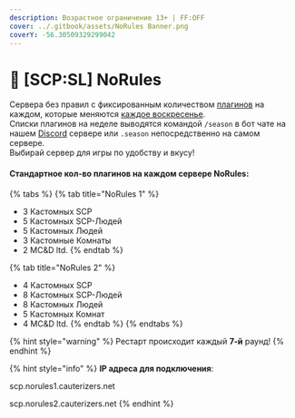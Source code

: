 ```yaml
---
description: Возрастное ограничение 13+ | FF:OFF
cover: ../.gitbook/assets/NoRules Banner.png
coverY: -56.30509329299042
---
```


# 🎉 \[SCP:SL] NoRules

Сервера без правил с фиксированным количеством [плагинов](broken-reference) на каждом, которые меняются [каждое воскресенье](../scpsl-features/server-systems/seasons-system/).\
Списки плагинов на неделе выводятся командой `/season` в бот чате на нашем [Discord](https://discord.com/invite/376sEKP2tX) сервере или `.season` непосредственно на самом сервере.\
Выбирай сервер для игры по удобству и вкусу!

#### Стандартное кол-во плагинов на каждом сервере **NoRules**:

{% tabs %}
{% tab title="NoRules 1" %}
* 3 Кастомных SCP
* 5 Кастомных SCP-Людей
* 5 Кастомных Людей
* 3 Кастомные Комнаты
* 2 MC\&D ltd.
{% endtab %}

{% tab title="NoRules 2" %}
* 4 Кастомных SCP
* 8 Кастомных SCP-Людей
* 8 Кастомных Людей
* 5 Кастомных Комнат
* 4 MC\&D ltd.
{% endtab %}
{% endtabs %}

{% hint style="warning" %}
Рестарт происходит каждый **7-й** раунд!
{% endhint %}

{% hint style="info" %}
**IP адреса для подключения**:

scp.norules1.cauterizers.net

scp.norules2.cauterizers.net
{% endhint %}
